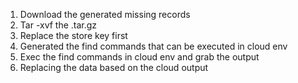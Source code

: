 1. Download the generated missing records
2. Tar -xvf the .tar.gz
3. Replace the store key first
4. Generated the find commands that can be executed in cloud env
5. Exec the find commands in cloud env and grab the output
6. Replacing the data based on the cloud output

